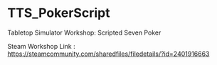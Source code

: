 # TTS_PokerScript
Tabletop Simulator Workshop: Scripted Seven Poker

Steam Workshop Link : https://steamcommunity.com/sharedfiles/filedetails/?id=2401916663
